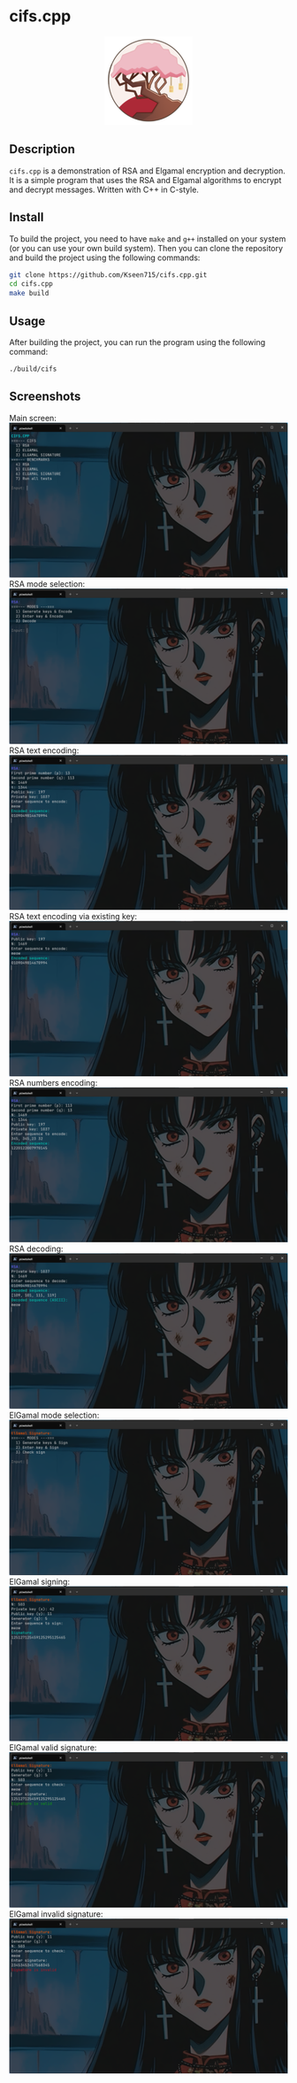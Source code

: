 # cifs.cpp
<p align="center">
  <img src="https://github.com/Kseen715/imgs/blob/main/sakura_kharune.png?raw=true" width="160" height="160"/>
</p>

## Description
`cifs.cpp` is a demonstration of RSA and Elgamal encryption and decryption. It is a simple program that uses the RSA and Elgamal algorithms to encrypt and decrypt messages. Written with C++ in C-style.

## Install
To build the project, you need to have `make` and `g++` installed on your system (or you can use your own build system). Then you can clone the repository and build the project using the following commands:
```bash
git clone https://github.com/Kseen715/cifs.cpp.git
cd cifs.cpp
make build
```

## Usage
After building the project, you can run the program using the following command:
```bash
./build/cifs
```

## Screenshots

Main screen:
<img src="https://github.com/Kseen715/imgs/blob/main/cifs.cpp/cifs.cpp_enter.png?raw=true"/>
RSA mode selection:
<img src="https://github.com/Kseen715/imgs/blob/main/cifs.cpp/cifs.cpp_rsa_enter.png?raw=true"/>
RSA text encoding:
<img src="https://github.com/Kseen715/imgs/blob/main/cifs.cpp/cifs.cpp_rsa_cif_text.png?raw=true"/>
RSA text encoding via existing key:
<img src="https://github.com/Kseen715/imgs/blob/main/cifs.cpp/cifs.cpp_rsa_cif_key.png?raw=true"/>
RSA numbers encoding:
<img src="https://github.com/Kseen715/imgs/blob/main/cifs.cpp/cifs.cpp_rsa_cif_nums.png?raw=true"/>
RSA decoding:
<img src="https://github.com/Kseen715/imgs/blob/main/cifs.cpp/cifs.cpp_rsa_dcif.png?raw=true"/>
ElGamal mode selection:
<img src="https://github.com/Kseen715/imgs/blob/main/cifs.cpp/cifs.cpp_elgsig_enter.png?raw=true"/>
ElGamal signing:
<img src="https://github.com/Kseen715/imgs/blob/main/cifs.cpp/cifs.cpp_elgsig_cif.png?raw=true"/>
ElGamal valid signature:
<img src="https://github.com/Kseen715/imgs/blob/main/cifs.cpp/cifs.cpp_elgsig_valid.png?raw=true"/>
ElGamal invalid signature:
<img src="https://github.com/Kseen715/imgs/blob/main/cifs.cpp/cifs.cpp_elgsig_invalid.png?raw=true"/>
